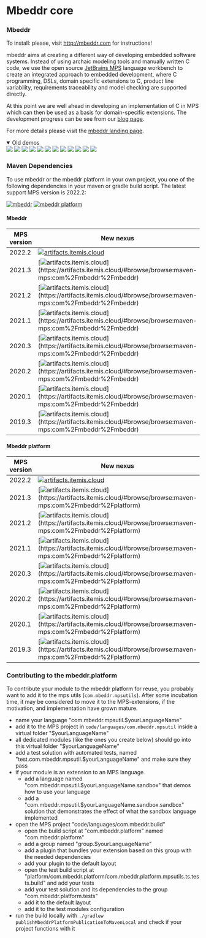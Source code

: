 # Mbeddr core

### Mbeddr

To install: please, visit http://mbeddr.com for instructions!

mbeddr aims at creating a different way of developing embedded software systems. Instead of using archaic modeling tools and manually written C code, we use the open source [JetBrains MPS](http://jetbrains.com/mps) language workbench to create an integrated approach to embedded development, where C programming, DSLs, domain specific extensions to C, product line variability, requirements traceability and model checking are supported directly.

At this point we are well ahead in developing an implementation of C in MPS which can then be used as a basis for domain-specific extensions. The development progress can be see from our [blog page](http://mbeddr.com/blog/).

For more details please visit the [mbeddr landing page](https://github.com/mbeddr).

<details open>
  <summary>Old demos</summary>
  <a href="http://mbeddr.com/#!prettyPhoto/1/"><img src="http://mbeddr.com/images/feature_plainC.png" name="Cleaned Up C99"></a>
  <a href="http://mbeddr.com/#!prettyPhoto/2/"><img src="http://mbeddr.com/images/feature_logging.png" name="Reporting and Logging"></a>
  <a href="http://mbeddr.com/#!prettyPhoto/3/"><img src="http://mbeddr.com/images/feature_testing.png" name="Testing"></a>
  <a href="http://mbeddr.com/#!prettyPhoto/4/"><img src="http://mbeddr.com/images/feature_units.png" name="Physical Units"></a>
  <a href="http://mbeddr.com/#!prettyPhoto/5/"><img src="http://mbeddr.com/images/feature_statemachine.png" name="State Machines"></a>
  <a href="http://mbeddr.com/#!prettyPhoto/6/"><img src="http://mbeddr.com/images/feature_components.png" name="Interfaces and Components"></a>
  <a href="http://mbeddr.com/#!prettyPhoto/7/"><img src="http://mbeddr.com/images/feature_req.png" name="Requirements, Tracing and Docs"></a>
  <a href="http://mbeddr.com/#!prettyPhoto/8/"><img src="http://mbeddr.com/images/feature_ple.png" name="Product Line Variability"></a>
  <a href="http://mbeddr.com/#!prettyPhoto/9/"><img src="http://mbeddr.com/images/feature_verification.png" name="Formal Verification"></a>
  <a href="http://mbeddr.com/#!prettyPhoto/10/"><img src="http://mbeddr.com/images/feature_debugging.png" name="Execution and Debugging"></a>
  <a href="http://mbeddr.com/#!prettyPhoto/11/"><img src="http://mbeddr.com/images/feature_ideSupport.png" name="IDE Support"></a>
  <a href="http://mbeddr.com/#!prettyPhoto/12/"><img src="http://mbeddr.com/images/feature_versionControl.png" name="Version Control"></a>
</details>

### Maven Dependencies

To use mbeddr or the mbeddr platform in your own project, you one of the following dependencies in your maven or gradle build script. The latest support MPS version is 2022.2:

[![mbeddr](https://img.shields.io/badge/Github%20pages-mbeddr-success)](https://github.com/orgs/mbeddr/packages?tab=packages&q=com.mbeddr.mbeddr)
[![mbeddr platform](https://img.shields.io/badge/Github%20pages-mbeddr.platform-success)](https://github.com/orgs/mbeddr/packages?tab=packages&q=com.mbeddr.platform)

#### Mbeddr

| MPS version | New nexus | Old nexus |
| --------------- | --------------- | --------------- |
| 2022.2 | [![artifacts.itemis.cloud](https://img.shields.io/badge/dynamic/xml?url=https://artifacts.itemis.cloud/repository/maven-mps/com/mbeddr/mbeddr/maven-metadata.xml&label=artifacts.itemis.cloud&color=success&query=.//versioning/latest)](https://artifacts.itemis.cloud/#browse/browse:maven-mps:com%2Fmbeddr%2Fmbeddr) | [![projects.itemis.de](https://img.shields.io/badge/dynamic/xml?url=https://projects.itemis.de/nexus/content/repositories/mbeddr/com/mbeddr/mbeddr/maven-metadata.xml&label=projects.itemis.de&color=inactive&query=.//versioning/latest)](https://projects.itemis.de/nexus/#nexus-search;gav~com.mbeddr~mbeddr~~~) |
| 2021.3 | [![artifacts.itemis.cloud](https://img.shields.io/badge/dynamic/xml?url=https://artifacts.itemis.cloud/repository/maven-mps/com/mbeddr/mbeddr/maven-metadata.xml&label=artifacts.itemis.cloud&color=success&query=.//versioning/versions/version[starts-with(text(),'2021.3')][last()])](https://artifacts.itemis.cloud/#browse/browse:maven-mps:com%2Fmbeddr%2Fmbeddr) | [![projects.itemis.de](https://img.shields.io/badge/dynamic/xml?url=https://projects.itemis.de/nexus/content/repositories/mbeddr/com/mbeddr/mbeddr/maven-metadata.xml&label=projects.itemis.de&color=inactive&query=.//versioning/versions/version[starts-with(text(),'2021.3')][last()])](https://projects.itemis.de/nexus/#nexus-search;gav~com.mbeddr~mbeddr~2021.3*~~) |
| 2021.2 | [![artifacts.itemis.cloud](https://img.shields.io/badge/dynamic/xml?url=https://artifacts.itemis.cloud/repository/maven-mps/com/mbeddr/mbeddr/maven-metadata.xml&label=artifacts.itemis.cloud&color=success&query=.//versioning/versions/version[starts-with(text(),'2021.2')][last()])](https://artifacts.itemis.cloud/#browse/browse:maven-mps:com%2Fmbeddr%2Fmbeddr) | [![projects.itemis.de](https://img.shields.io/badge/dynamic/xml?url=https://projects.itemis.de/nexus/content/repositories/mbeddr/com/mbeddr/mbeddr/maven-metadata.xml&label=projects.itemis.de&color=inactive&query=.//versioning/versions/version[starts-with(text(),'2021.2')][last()])](https://projects.itemis.de/nexus/#nexus-search;gav~com.mbeddr~mbeddr~2021.2*~~) |
| 2021.1 | [![artifacts.itemis.cloud](https://img.shields.io/badge/dynamic/xml?url=https://artifacts.itemis.cloud/repository/maven-mps/com/mbeddr/mbeddr/maven-metadata.xml&label=artifacts.itemis.cloud&color=success&query=.//versioning/versions/version[starts-with(text(),'2021.1')][last()])](https://artifacts.itemis.cloud/#browse/browse:maven-mps:com%2Fmbeddr%2Fmbeddr) | [![projects.itemis.de](https://img.shields.io/badge/dynamic/xml?url=https://projects.itemis.de/nexus/content/repositories/mbeddr/com/mbeddr/mbeddr/maven-metadata.xml&label=projects.itemis.de&color=inactive&query=.//versioning/versions/version[starts-with(text(),'2021.1')][last()])](https://projects.itemis.de/nexus/#nexus-search;gav~com.mbeddr~mbeddr~2021.1*~~) |
| 2020.3 | [![artifacts.itemis.cloud](https://img.shields.io/badge/dynamic/xml?url=https://artifacts.itemis.cloud/repository/maven-mps/com/mbeddr/mbeddr/maven-metadata.xml&label=artifacts.itemis.cloud&color=success&query=.//versioning/versions/version[starts-with(text(),'2020.3')][last()])](https://artifacts.itemis.cloud/#browse/browse:maven-mps:com%2Fmbeddr%2Fmbeddr) | [![projects.itemis.de](https://img.shields.io/badge/dynamic/xml?url=https://projects.itemis.de/nexus/content/repositories/mbeddr/com/mbeddr/mbeddr/maven-metadata.xml&label=projects.itemis.de&color=inactive&query=.//versioning/versions/version[starts-with(text(),'2020.3')][last()])](https://projects.itemis.de/nexus/#nexus-search;gav~com.mbeddr~mbeddr~2020.3*~~) |
| 2020.2 | [![artifacts.itemis.cloud](https://img.shields.io/badge/dynamic/xml?url=https://artifacts.itemis.cloud/repository/maven-mps/com/mbeddr/mbeddr/maven-metadata.xml&label=artifacts.itemis.cloud&color=success&query=.//versioning/versions/version[starts-with(text(),'2020.2')][last()])](https://artifacts.itemis.cloud/#browse/browse:maven-mps:com%2Fmbeddr%2Fmbeddr) | [![projects.itemis.de](https://img.shields.io/badge/dynamic/xml?url=https://projects.itemis.de/nexus/content/repositories/mbeddr/com/mbeddr/mbeddr/maven-metadata.xml&label=projects.itemis.de&color=inactive&query=.//versioning/versions/version[starts-with(text(),'2020.2')][last()])](https://projects.itemis.de/nexus/#nexus-search;gav~com.mbeddr~mbeddr~2020.2*~~) |
| 2020.1 | [![artifacts.itemis.cloud](https://img.shields.io/badge/dynamic/xml?url=https://artifacts.itemis.cloud/repository/maven-mps/com/mbeddr/mbeddr/maven-metadata.xml&label=artifacts.itemis.cloud&color=success&query=.//versioning/versions/version[starts-with(text(),'2020.1')][last()])](https://artifacts.itemis.cloud/#browse/browse:maven-mps:com%2Fmbeddr%2Fmbeddr) | [![projects.itemis.de](https://img.shields.io/badge/dynamic/xml?url=https://projects.itemis.de/nexus/content/repositories/mbeddr/com/mbeddr/mbeddr/maven-metadata.xml&label=projects.itemis.de&color=inactive&query=.//versioning/versions/version[starts-with(text(),'2020.1')][last()])](https://projects.itemis.de/nexus/#nexus-search;gav~com.mbeddr~mbeddr~2020.1*~~) |
| 2019.3 | [![artifacts.itemis.cloud](https://img.shields.io/badge/dynamic/xml?url=https://artifacts.itemis.cloud/repository/maven-mps/com/mbeddr/mbeddr/maven-metadata.xml&label=artifacts.itemis.cloud&color=success&query=.//versioning/versions/version[starts-with(text(),'2019.3')][last()])](https://artifacts.itemis.cloud/#browse/browse:maven-mps:com%2Fmbeddr%2Fmbeddr) | [![projects.itemis.de](https://img.shields.io/badge/dynamic/xml?url=https://projects.itemis.de/nexus/content/repositories/mbeddr/com/mbeddr/mbeddr/maven-metadata.xml&label=projects.itemis.de&color=inactive&query=.//versioning/versions/version[starts-with(text(),'2019.3')][last()])](https://projects.itemis.de/nexus/#nexus-search;gav~com.mbeddr~mbeddr~2019.3*~~) |


#### Mbeddr platform


| MPS version | New nexus | Old nexus |
| --------------- | --------------- | --------------- |
| 2022.2 | [![artifacts.itemis.cloud](https://img.shields.io/badge/dynamic/xml?url=https://artifacts.itemis.cloud/repository/maven-mps/com/mbeddr/platform/maven-metadata.xml&label=artifacts.itemis.cloud&color=success&query=.//versioning/latest)](https://artifacts.itemis.cloud/#browse/browse:maven-mps:com%2Fmbeddr%2Fplatform) | [![projects.itemis.de](https://img.shields.io/badge/dynamic/xml?url=https://projects.itemis.de/nexus/content/repositories/mbeddr/com/mbeddr/platform/maven-metadata.xml&label=projects.itemis.de&color=inactive&query=.//versioning/latest)](https://projects.itemis.de/nexus/#nexus-search;gav~com.mbeddr~platform~~~) |
| 2021.3 | [![artifacts.itemis.cloud](https://img.shields.io/badge/dynamic/xml?url=https://artifacts.itemis.cloud/repository/maven-mps/com/mbeddr/platform/maven-metadata.xml&label=artifacts.itemis.cloud&color=success&query=.//versioning/versions/version[starts-with(text(),'2021.3')][last()])](https://artifacts.itemis.cloud/#browse/browse:maven-mps:com%2Fmbeddr%2Fplatform) | [![projects.itemis.de](https://img.shields.io/badge/dynamic/xml?url=https://projects.itemis.de/nexus/content/repositories/mbeddr/com/mbeddr/platform/maven-metadata.xml&label=projects.itemis.de&color=inactive&query=.//versioning/versions/version[starts-with(text(),'2021.3')][last()])](https://projects.itemis.de/nexus/#nexus-search;gav~com.mbeddr~platform~2021.3*~~) |
| 2021.2 | [![artifacts.itemis.cloud](https://img.shields.io/badge/dynamic/xml?url=https://artifacts.itemis.cloud/repository/maven-mps/com/mbeddr/platform/maven-metadata.xml&label=artifacts.itemis.cloud&color=success&query=.//versioning/versions/version[starts-with(text(),'2021.2')][last()])](https://artifacts.itemis.cloud/#browse/browse:maven-mps:com%2Fmbeddr%2Fplatform) | [![projects.itemis.de](https://img.shields.io/badge/dynamic/xml?url=https://projects.itemis.de/nexus/content/repositories/mbeddr/com/mbeddr/platform/maven-metadata.xml&label=projects.itemis.de&color=inactive&query=.//versioning/versions/version[starts-with(text(),'2021.2')][last()])](https://projects.itemis.de/nexus/#nexus-search;gav~com.mbeddr~platform~2021.2*~~) |
| 2021.1 | [![artifacts.itemis.cloud](https://img.shields.io/badge/dynamic/xml?url=https://artifacts.itemis.cloud/repository/maven-mps/com/mbeddr/platform/maven-metadata.xml&label=artifacts.itemis.cloud&color=success&query=.//versioning/versions/version[starts-with(text(),'2021.1')][last()])](https://artifacts.itemis.cloud/#browse/browse:maven-mps:com%2Fmbeddr%2Fplatform) | [![projects.itemis.de](https://img.shields.io/badge/dynamic/xml?url=https://projects.itemis.de/nexus/content/repositories/mbeddr/com/mbeddr/platform/maven-metadata.xml&label=projects.itemis.de&color=inactive&query=.//versioning/versions/version[starts-with(text(),'2021.1')][last()])](https://projects.itemis.de/nexus/#nexus-search;gav~com.mbeddr~platform~2021.1*~~) |
| 2020.3 | [![artifacts.itemis.cloud](https://img.shields.io/badge/dynamic/xml?url=https://artifacts.itemis.cloud/repository/maven-mps/com/mbeddr/platform/maven-metadata.xml&label=artifacts.itemis.cloud&color=success&query=.//versioning/versions/version[starts-with(text(),'2020.3')][last()])](https://artifacts.itemis.cloud/#browse/browse:maven-mps:com%2Fmbeddr%2Fplatform) | [![projects.itemis.de](https://img.shields.io/badge/dynamic/xml?url=https://projects.itemis.de/nexus/content/repositories/mbeddr/com/mbeddr/platform/maven-metadata.xml&label=projects.itemis.de&color=inactive&query=.//versioning/versions/version[starts-with(text(),'2020.3')][last()])](https://projects.itemis.de/nexus/#nexus-search;gav~com.mbeddr~platform~2020.3*~~) |
| 2020.2 | [![artifacts.itemis.cloud](https://img.shields.io/badge/dynamic/xml?url=https://artifacts.itemis.cloud/repository/maven-mps/com/mbeddr/platform/maven-metadata.xml&label=artifacts.itemis.cloud&color=success&query=.//versioning/versions/version[starts-with(text(),'2020.2')][last()])](https://artifacts.itemis.cloud/#browse/browse:maven-mps:com%2Fmbeddr%2Fplatform) | [![projects.itemis.de](https://img.shields.io/badge/dynamic/xml?url=https://projects.itemis.de/nexus/content/repositories/mbeddr/com/mbeddr/platform/maven-metadata.xml&label=projects.itemis.de&color=inactive&query=.//versioning/versions/version[starts-with(text(),'2020.2')][last()])](https://projects.itemis.de/nexus/#nexus-search;gav~com.mbeddr~platform~2020.2*~~) |
| 2020.1 | [![artifacts.itemis.cloud](https://img.shields.io/badge/dynamic/xml?url=https://artifacts.itemis.cloud/repository/maven-mps/com/mbeddr/platform/maven-metadata.xml&label=artifacts.itemis.cloud&color=success&query=.//versioning/versions/version[starts-with(text(),'2020.1')][last()])](https://artifacts.itemis.cloud/#browse/browse:maven-mps:com%2Fmbeddr%2Fplatform) | [![projects.itemis.de](https://img.shields.io/badge/dynamic/xml?url=https://projects.itemis.de/nexus/content/repositories/mbeddr/com/mbeddr/platform/maven-metadata.xml&label=projects.itemis.de&color=inactive&query=.//versioning/versions/version[starts-with(text(),'2020.1')][last()])](https://projects.itemis.de/nexus/#nexus-search;gav~com.mbeddr~platform~2020.1*~~) |
| 2019.3 | [![artifacts.itemis.cloud](https://img.shields.io/badge/dynamic/xml?url=https://artifacts.itemis.cloud/repository/maven-mps/com/mbeddr/platform/maven-metadata.xml&label=artifacts.itemis.cloud&color=success&query=.//versioning/versions/version[starts-with(text(),'2019.3')][last()])](https://artifacts.itemis.cloud/#browse/browse:maven-mps:com%2Fmbeddr%2Fplatform) | [![projects.itemis.de](https://img.shields.io/badge/dynamic/xml?url=https://projects.itemis.de/nexus/content/repositories/mbeddr/com/mbeddr/platform/maven-metadata.xml&label=projects.itemis.de&color=inactive&query=.//versioning/versions/version[starts-with(text(),'2019.3')][last()])](https://projects.itemis.de/nexus/#nexus-search;gav~com.mbeddr~platform~2019.3*~~) |

### Contributing to the mbeddr.platform

To contribute your module to the mbeddr platform for reuse, you probably want to add it to the mps utils (`com.mbeddr.mpsutils`). After some incubation time, it may be considered to move it to the MPS-extensions, if the motivation, and implementation have grown mature.

- name your language "com.mbeddr.mpsutil.$yourLanguageName"
- add it to the MPS project in `code/languages/com.mbeddr.mpsutil` inside a virtual folder "$yourLanguageName"
- all dedicated modules (like the ones you create below) should go into this virtual folder "$yourLanguageName"
- add a test solution with automated tests, named "test.com.mbeddr.mpsutil.$yourLanguageName" and make sure they pass
- if your module is an extension to an MPS language
     - add a language named "com.mbeddr.mpsutil.$yourLanguageName.sandbox" that demos how to use your language
     - add a "com.mbeddr.mpsutil.$yourLanguageName.sandbox.sandbox" solution that demonstrates the effect of what the sandbox language implemented
- open the MPS project "code/languages/com.mbeddr.build"
    - open the build script at "com.mbeddr.platform" named "com.mbeddr.platform"
    - add a group named "group.$yourLanguageName"
    - add a plugin that bundles your extension based on this group with the needed dependencies
    - add your plugin to the default layout
    - open the test build script at "platform/com.mbeddr.platform/com.mbeddr.platform.mpsutils.ts.tests.build" and add your tests
    - add your test solution and its dependencies to the group "com.mbeddr.platform.tests"
    - add it to the default layout
    - add it to the test modules configuration
- run the build locally with `./gradlew publishMbeddrPlatformPublicationToMavenLocal` and check if your project functions with it
